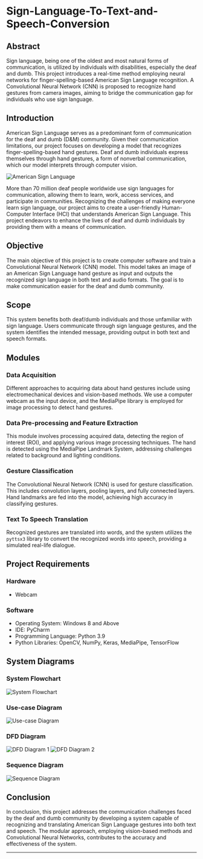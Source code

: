 # Sign-Language-To-Text-and-Speech-Conversion

## Abstract

Sign language, being one of the oldest and most natural forms of communication, is utilized by individuals with disabilities, especially the deaf and dumb. This project introduces a real-time method employing neural networks for finger-spelling-based American Sign Language recognition. A Convolutional Neural Network (CNN) is proposed to recognize hand gestures from camera images, aiming to bridge the communication gap for individuals who use sign language.

## Introduction

American Sign Language serves as a predominant form of communication for the deaf and dumb (D&M) community. Given their communication limitations, our project focuses on developing a model that recognizes finger-spelling-based hand gestures. Deaf and dumb individuals express themselves through hand gestures, a form of nonverbal communication, which our model interprets through computer vision.

![American Sign Language](https://user-images.githubusercontent.com/99630855/201489493-585ffe5c-f460-402a-b558-0d03370b4f92.jpg)


More than 70 million deaf people worldwide use sign languages for communication, allowing them to learn, work, access services, and participate in communities. Recognizing the challenges of making everyone learn sign language, our project aims to create a user-friendly Human-Computer Interface (HCI) that understands American Sign Language. This project endeavors to enhance the lives of deaf and dumb individuals by providing them with a means of communication.

## Objective

The main objective of this project is to create computer software and train a Convolutional Neural Network (CNN) model. This model takes an image of an American Sign Language hand gesture as input and outputs the recognized sign language in both text and audio formats. The goal is to make communication easier for the deaf and dumb community.

## Scope

This system benefits both deaf/dumb individuals and those unfamiliar with sign language. Users communicate through sign language gestures, and the system identifies the intended message, providing output in both text and speech formats.

## Modules

### Data Acquisition

Different approaches to acquiring data about hand gestures include using electromechanical devices and vision-based methods. We use a computer webcam as the input device, and the MediaPipe library is employed for image processing to detect hand gestures.

### Data Pre-processing and Feature Extraction

This module involves processing acquired data, detecting the region of interest (ROI), and applying various image processing techniques. The hand is detected using the MediaPipe Landmark System, addressing challenges related to background and lighting conditions.

### Gesture Classification

The Convolutional Neural Network (CNN) is used for gesture classification. This includes convolution layers, pooling layers, and fully connected layers. Hand landmarks are fed into the model, achieving high accuracy in classifying gestures.

### Text To Speech Translation

Recognized gestures are translated into words, and the system utilizes the `pyttsx3` library to convert the recognized words into speech, providing a simulated real-life dialogue.

## Project Requirements

### Hardware

- Webcam

### Software

- Operating System: Windows 8 and Above
- IDE: PyCharm
- Programming Language: Python 3.9
- Python Libraries: OpenCV, NumPy, Keras, MediaPipe, TensorFlow

## System Diagrams

### System Flowchart

![System Flowchart](https://user-images.githubusercontent.com/99630855/201490238-224f65aa-071f-473a-8c23-a9d60e0a47d8.png)

### Use-case Diagram

![Use-case Diagram](https://user-images.githubusercontent.com/99630855/201490218-85f4c194-0496-4dfb-b920-e486256bd6b7.png)

### DFD Diagram

![DFD Diagram 1](https://user-images.githubusercontent.com/99630855/201490226-966bcc44-8149-433d-ab3b-b0a23deb1c91.png)
![DFD Diagram 2](https://user-images.githubusercontent.com/99630855/201490221-f543fa6d-75ba-4db0-bc35-ee8c06e25018.png)

### Sequence Diagram

![Sequence Diagram](https://user-images.githubusercontent.com/99630855/201490230-b903c365-7a4c-4972-8268-5687060b9cd0.png)

## Conclusion

In conclusion, this project addresses the communication challenges faced by the deaf and dumb community by developing a system capable of recognizing and translating American Sign Language gestures into both text and speech. The modular approach, employing vision-based methods and Convolutional Neural Networks, contributes to the accuracy and effectiveness of the system.

---

